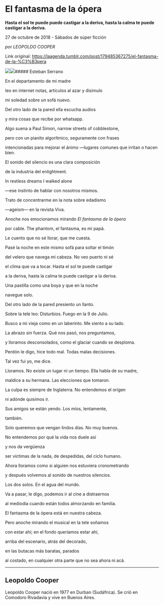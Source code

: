 # El fantasma de la ópera

**Hasta el sol te puede puede castigar a la deriva, hasta la calma te puede castigar a la deriva.**

27 de octubre de 2018 - Sábados de súper ficción

_por LEOPOLDO COOPER_

Link original: https://laagenda.tumblr.com/post/179485367275/el-fantasma-de-la-%C3%B3pera

![](https://64.media.tumblr.com/95fd70ee8cd13e02f21c99511ab24780/tumblr_inline_ph9st4aEVE1t6q87u_500.png)![](https://64.media.tumblr.com/95fd70ee8cd13e02f21c99511ab24780/tumblr_inline_ph9jmdYPZt1t6q87u_500.png)##### Esteban Serrano

En el departamento de mi madre  

leo en internet notas, artículos al azar y disimulo  
 
mi soledad sobre un sofá nuevo.  

Del otro lado de la pared ella escucha audios  
 
y mira cosas que recibe por whatsapp.  

Algo suena a Paul Simon, narrow streets of cobblestone,  
 
pero con un pianito algorítmico, seguramente con frases  

intencionadas para mejorar el ánimo —lugares comunes que irritan o hacen bien.  

El sonido del silencio es una clara composición   

de la industria del enlightment.   

In restless dreams I walked alone  

—ese instinto de hablar con nosotros mismos.  

Trato de concentrarme en la nota sobre edadismo  

—ageism— en la revista Viva.  

Anoche nos emocionamos mirando *El fantasma de la ópera*  
 
por cable. The phantom, el fantasma, es mi papá.  

Le cuento que no sé llorar, que me cuesta.  

Pasé la noche en este mismo sofá para soltar el timón  
 
del velero que navega mi cabeza. No veo puerto ni sé   

el clima que va a tocar. Hasta el sol te puede castigar  

a la deriva, hasta la calma te puede castigar a la deriva.  

Una pastilla como una boya y que en la noche  

navegue solo.  

Del otro lado de la pared presiento un llanto.  
 
Sobre la tele leo: Disturbios. Fuego en la 9 de Julio.   

Busco a mi vieja como en un laberinto. Me siento a su lado.  

La abrazo sin fuerza. Qué nos pasó, nos preguntamos,  

y lloramos desconsolados, como el glaciar cuando se desploma.   

Perdón le digo, hice todo mal. Todas malas decisiones.  

Tal vez fui yo, me dice.   

Lloramos. No existe un lugar ni un tiempo. Ella habla de su madre,  

maldice a su hermana. Las elecciones que tomaron.   

La culpa es siempre de Inglaterra. No entendemos el orígen  

ni adónde quisimos ir.  

Sus amigos se están yendo. Los míos, lentamente,  

también.  

Solo queremos que vengan lindos días. No muy buenos.  

No entendemos por qué la vida nos duele así  

y nos da vergüenza  

ser víctimas de la nada, de despedidas, del ciclo humano.  

Ahora lloramos como si alguien nos estuviera cronometrando  

y después volvemos al sonido de nuestros silencios.   

Los dos solos. En el agua del mundo.  

Va a pasar, le digo, podemos ir al cine a distraernos  

al mediodía cuando están todos almorzando en familia.  

El fantasma de la ópera está en nuestra cabeza.  

Pero anoche mirando el musical en la tele soñamos  

con estar ahí; en el fondo queríamos estar ahí,  

arriba del escenario, atrás del decorado,   

en las butacas más baratas, parados  

al costado, en cualquier otra parte que no sea ahora ni acá.



---

Leopoldo Cooper
---------------

Leopoldo Cooper nació en 1977 en Durban (Sudáfrica). Se crió en Comodoro Rivadavia y vive en Buenos Aires.

